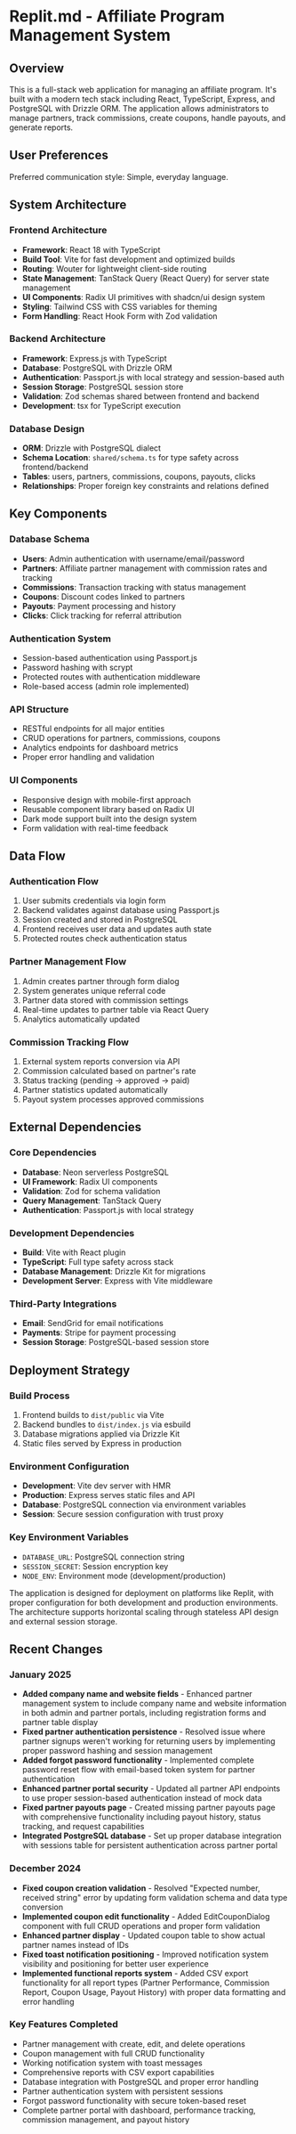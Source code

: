 # Replit.md - Affiliate Program Management System

## Overview

This is a full-stack web application for managing an affiliate program. It's built with a modern tech stack including React, TypeScript, Express, and PostgreSQL with Drizzle ORM. The application allows administrators to manage partners, track commissions, create coupons, handle payouts, and generate reports.

## User Preferences

Preferred communication style: Simple, everyday language.

## System Architecture

### Frontend Architecture
- **Framework**: React 18 with TypeScript
- **Build Tool**: Vite for fast development and optimized builds
- **Routing**: Wouter for lightweight client-side routing
- **State Management**: TanStack Query (React Query) for server state management
- **UI Components**: Radix UI primitives with shadcn/ui design system
- **Styling**: Tailwind CSS with CSS variables for theming
- **Form Handling**: React Hook Form with Zod validation

### Backend Architecture
- **Framework**: Express.js with TypeScript
- **Database**: PostgreSQL with Drizzle ORM
- **Authentication**: Passport.js with local strategy and session-based auth
- **Session Storage**: PostgreSQL session store
- **Validation**: Zod schemas shared between frontend and backend
- **Development**: tsx for TypeScript execution

### Database Design
- **ORM**: Drizzle with PostgreSQL dialect
- **Schema Location**: `shared/schema.ts` for type safety across frontend/backend
- **Tables**: users, partners, commissions, coupons, payouts, clicks
- **Relationships**: Proper foreign key constraints and relations defined

## Key Components

### Database Schema
- **Users**: Admin authentication with username/email/password
- **Partners**: Affiliate partner management with commission rates and tracking
- **Commissions**: Transaction tracking with status management
- **Coupons**: Discount codes linked to partners
- **Payouts**: Payment processing and history
- **Clicks**: Click tracking for referral attribution

### Authentication System
- Session-based authentication using Passport.js
- Password hashing with scrypt
- Protected routes with authentication middleware
- Role-based access (admin role implemented)

### API Structure
- RESTful endpoints for all major entities
- CRUD operations for partners, commissions, coupons
- Analytics endpoints for dashboard metrics
- Proper error handling and validation

### UI Components
- Responsive design with mobile-first approach
- Reusable component library based on Radix UI
- Dark mode support built into the design system
- Form validation with real-time feedback

## Data Flow

### Authentication Flow
1. User submits credentials via login form
2. Backend validates against database using Passport.js
3. Session created and stored in PostgreSQL
4. Frontend receives user data and updates auth state
5. Protected routes check authentication status

### Partner Management Flow
1. Admin creates partner through form dialog
2. System generates unique referral code
3. Partner data stored with commission settings
4. Real-time updates to partner table via React Query
5. Analytics automatically updated

### Commission Tracking Flow
1. External system reports conversion via API
2. Commission calculated based on partner's rate
3. Status tracking (pending → approved → paid)
4. Partner statistics updated automatically
5. Payout system processes approved commissions

## External Dependencies

### Core Dependencies
- **Database**: Neon serverless PostgreSQL
- **UI Framework**: Radix UI components
- **Validation**: Zod for schema validation
- **Query Management**: TanStack Query
- **Authentication**: Passport.js with local strategy

### Development Dependencies
- **Build**: Vite with React plugin
- **TypeScript**: Full type safety across stack
- **Database Management**: Drizzle Kit for migrations
- **Development Server**: Express with Vite middleware

### Third-Party Integrations
- **Email**: SendGrid for email notifications
- **Payments**: Stripe for payment processing
- **Session Storage**: PostgreSQL-based session store

## Deployment Strategy

### Build Process
1. Frontend builds to `dist/public` via Vite
2. Backend bundles to `dist/index.js` via esbuild
3. Database migrations applied via Drizzle Kit
4. Static files served by Express in production

### Environment Configuration
- **Development**: Vite dev server with HMR
- **Production**: Express serves static files and API
- **Database**: PostgreSQL connection via environment variables
- **Session**: Secure session configuration with trust proxy

### Key Environment Variables
- `DATABASE_URL`: PostgreSQL connection string
- `SESSION_SECRET`: Session encryption key
- `NODE_ENV`: Environment mode (development/production)

The application is designed for deployment on platforms like Replit, with proper configuration for both development and production environments. The architecture supports horizontal scaling through stateless API design and external session storage.

## Recent Changes

### January 2025
- **Added company name and website fields** - Enhanced partner management system to include company name and website information in both admin and partner portals, including registration forms and partner table display
- **Fixed partner authentication persistence** - Resolved issue where partner signups weren't working for returning users by implementing proper password hashing and session management
- **Added forgot password functionality** - Implemented complete password reset flow with email-based token system for partner authentication
- **Enhanced partner portal security** - Updated all partner API endpoints to use proper session-based authentication instead of mock data
- **Fixed partner payouts page** - Created missing partner payouts page with comprehensive functionality including payout history, status tracking, and request capabilities
- **Integrated PostgreSQL database** - Set up proper database integration with sessions table for persistent authentication across partner portal

### December 2024
- **Fixed coupon creation validation** - Resolved "Expected number, received string" error by updating form validation schema and data type conversion
- **Implemented coupon edit functionality** - Added EditCouponDialog component with full CRUD operations and proper form validation
- **Enhanced partner display** - Updated coupon table to show actual partner names instead of IDs
- **Fixed toast notification positioning** - Improved notification system visibility and positioning for better user experience
- **Implemented functional reports system** - Added CSV export functionality for all report types (Partner Performance, Commission Report, Coupon Usage, Payout History) with proper data formatting and error handling

### Key Features Completed
- Partner management with create, edit, and delete operations
- Coupon management with full CRUD functionality
- Working notification system with toast messages
- Comprehensive reports with CSV export capabilities
- Database integration with PostgreSQL and proper error handling
- Partner authentication system with persistent sessions
- Forgot password functionality with secure token-based reset
- Complete partner portal with dashboard, performance tracking, commission management, and payout history